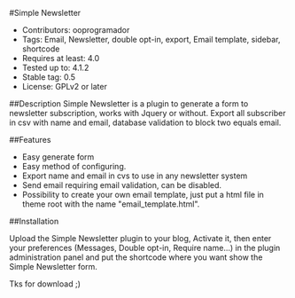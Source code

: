 #Simple Newsletter
* Contributors: ooprogramador
* Tags: Email, Newsletter, double opt-in, export, Email template, sidebar, shortcode
* Requires at least: 4.0
* Tested up to: 4.1.2
* Stable tag: 0.5
* License: GPLv2 or later

##Description
Simple Newsletter is a plugin to generate a form to newsletter subscription, works with Jquery or without.
Export all subscriber in csv with name and email, database validation to block two equals email.

##Features

* Easy generate form
* Easy method of configuring.
* Export name and email in cvs to use in any newsletter system
* Send email requiring email validation, can be disabled.
* Possibility to create your own email template, just put a html file in theme root with the name "email_template.html".

##Installation

Upload the Simple Newsletter plugin to your blog, Activate it, then enter your preferences (Messages, Double opt-in, Require name...) in the plugin administration panel and put the shortcode where you want show the Simple Newsletter form.

Tks for download ;)